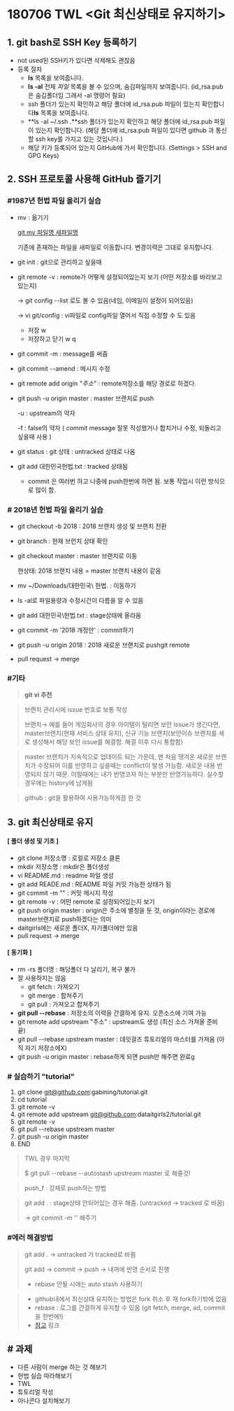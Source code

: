 # 180706 TWL <Git 최신상태로 유지하기>



## 1. git bash로 SSH Key 등록하기



* not used된 SSH키가 있다면 삭제해도 괜찮음
* 등록 절차
  * **ls** 목록을 보여줍니다.
  * **ls -al** 전체 *파일* 목록을 볼 수 있으며, 숨김파일까지 보여줍니다. (id_rsa.pub은 숨김폴더임 그래서 -al 명령어 필요)
  * ssh 폴더가 있는지 확인하고 해당 폴더에 id_rsa.pub 파일이 있는지 확인합니다**ls** 목록을 보여줍니다.
  * **ls -al ~/.ssh .**ssh 폴더가 있는지 확인하고 해당 폴더에 id_rsa.pub 파일이 있는지 확인합니다. (해당 폴더에 id_rsa.pub 파일이 있다면 github 과 통신할 ssh key를 가지고 있는 것입니다.)
  * 해당 키가 등록되어 있는지 GitHub에 가서 확인합니다. (Settings > SSH and GPG Keys)







## 2. SSH 프로토콜 사용해 GitHub 즐기기



###  #1987년 헌법 파일 올리기 실습

* mv : 옮기기 

  <u>git mv 파일명 새파일명</u> 

  기존에 존재하는 파일을 새파일로 이동합니다. 변경이력은 그대로 유지합니다. 

* git init : git으로 관리하고 싶을때

* git remote -v : remote가 어떻게 설정되어있는지 보기 (어떤 저장소를 바라보고 있는지)

  → git config --list 로도 볼 수 있음(네임, 이메일이 설정이 되어있음)

  →  vi git/config : vi파일로 config파일 열어서 직접 수정할 수 도 있음

  * 저장 w
  * 저장하고 닫기 w q

* git commit -m : message를 써줌

* git commit --amend : 메시지 수정

* git remote add origin *"주소"* : remote저장소를 해당 경로로 하겠다.

* git push -u origin master : master 브랜치로 push

  -u : upstream의 약자

  -f : false의 약자 ( commit message 잘못 작성했거나 합치거나 수정, 되돌리고 싶을때 사용 )

* git status : git 상태 : untracked 상태로 나옴

* git add 대한민국헌법.txt : tracked 상태됨

  * commit 은 여러번 하고 나중에 push한번에 하면 됨. 보통 작업시 이런 방식으로 많이 함.



### # 2018년 헌법 파일 올리기 실습 

* git checkout -b 2018 :  2018 브랜치 생성 및 브랜치 전환

* git branch : 현재 브런치 상태 확인

* git checkout master : master 브랜치로 이동

  현상태: 2018 브랜치 내용 = master 브랜치 내용이 같음

* mv ~/Downloads/대한민국\ 헌법. : 이동하기

* ls -al로 파일용량과 수정시간이 다름을 알 수 있음

* git add 대한민국\헌법.txt : stage상태에 올라옴

* git commit -m '2018 개정안' : commit하기

* git push -u origin 2018 : 2018 새로운 브랜치로 pushgit remote 

* pull request  →  merge



### #기타

> **git vi 추천**

> 브랜치 관리시에 issue 번호로 보통 작성
>
> 브랜치→ 예를 들어 게임회사의 경우 아이템이 털리면 보안 issue가 생긴다면,  master브랜치(현재 서비스 상태 유지), 신규 기능 브랜치(보안이슈 브랜치를 새로 생성해서 해당 보안 issue를 해결함. 해결 이후 다시 통합함) 

> master 브랜치가 지속적으로 업데이트 되는 가운데, 맨 처음 땡겨온 새로운 브랜치가 수정되어 이를 반영하고 싶을때는 conflict이 발생 가능함. 새로운 내용 반영되지 않기 때문. 이럴때에는 내가 반영코자 하는 부분만 반영가능하다. 실수할 경우에는 history에 남게됨

> github : git을 활용하여 사용가능하게끔 한 것





## 3. git 최신상태로 유지 



#### [ 폴더 생성 및 기초 ]

* git clone 저장소명 : 로컬로 저장소 클론
* mkdir 저장소명 : mkdir은 폴더생성
* vi README.md : readme 파일 생성
* git add READE.md : README 파일 커밋 가능한 상태가 됨
* git commit -m "" : 커밋 메시지 작성
* git remote -v : 어떤 remote 로 설정되어있는지 보기
* git push origin master : origin은 주소에 별칭을 둔 것, origin이라는 경로에 master브랜치로 push하겠다는 의미
* daitgirls에는 새로운 폴더X, 자기폴더에만 있음
* pull request → merge





#### [ 동기화 ]

* rm -rs 폴더명 : 해당폴더 다 날리기, 복구 불가
* 잘 사용하지는 않음
  * git fetch : 가져오기
  * git merge : 합쳐주기
  * git pull : 가져오고 합쳐주기
* **git pull --rebase** : 저장소의 이력을 간결하게 유지. 오픈소스에 기여 가능
*  git remote add upstream "주소" : upstream도 생성 (최신 소스 가져올 준비 끝)
* git pull --rebase upstream master : 데잇걸즈 튜토리얼의 마스터를 가져옴 (아직 자기 저장소에X)
* git push -u origin master : rebase하게 되면 push만 해주면 완료g



### # 실습하기 "tutorial"

1. git clone git@github.com:gabining/tutorial.git
2. cd tutorial
3. git remote -v
4. git remote add upstream git@github.com:dataitgirls2/tutorial.git
5. git remote -v
6. git pull --rebase upstream master
7. git push -u origin master
8. END

> TWL 경우 마지막
>
> $ git pull --rebase --autostash upstream master 로 해줄것!

> push_f : 강제로 push하는 방법

> git add . : stage상태 안되어있는 경우 해줌. (untracked → tracked 로 바꿈)
>
> → git commit -m '' 해주기 





### #에러 해결방법



>  git add . → untracked 가 tracked로 바뀜
>
> git add  → commit → push → 내꺼에 반영 순서로 진행
>
> * rebase 안될 시에는 auto stash 사용하기



>* github내에서 최신상태 유지하는 방법은 fork 취소 후 재 fork하기밖에 없음
>* rebase : 로그를 간결하게 유지할 수 있음 (git fetch, merge, ad, commit을 한번에!) 
>* [참고](http://www.notforme.kr/archives/1631) 링크





## # 과제

* 다른 사람이 merge 하는 것 해보기
* 헌법 실습 따라해보기
* TWL
* 튜토리얼 작성
* 아나콘다 설치해보기

